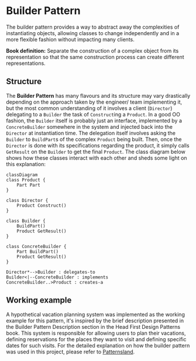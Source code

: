 # Builder Pattern

The builder pattern provides a way to abstract away the complexities of instantiating objects, allowing classes to change independently and in a more flexible fashion without impacting many clients.

**Book definition:** Separate the construction of a complex object from its representation so that the same construction process can create different representations.

## Structure

The **Builder Pattern** has many flavours and its structure may vary drastically depending on the approach taken by the engineer/ team implementing it, but the most common understanding of it involves a client (`Director`) delegating to a `Builder` the task of `Construct`ing a `Product`. In a good OO fashion, the `Builder` itself is probably just an interface, implemented by a `ConcreteBuilder` somewhere in the system and injected back into the `Director` at instantiation time. The delegation itself involves asking the `Builder` to `BuildPart`s of the complex `Product` being built. Then, once the `Director` is done with its specifications regarding the product, it simply calls `GetResult` on the `Builder` to get the final `Product`. The class diagram below shows how these classes interact with each other and sheds some light on this explanation:

```mermaid
classDiagram
class Product {
    Part Part
}

class Director {
    Product Construct()
}

class Builder {
    BuildPart()
    Product GetResult()
}

class ConcreteBuilder {
    Part BuildPart()
    Product GetResult()
}

Director*-->Builder : delegates-to
Builder<|--ConcreteBuilder : implements
ConcreteBuilder..>Product : creates-a
```

## Working example

A hypothetical vacation planning system was implemented as the working example for this pattern, it's inspired by the brief description presented in the Builder Pattern Description section in the Head First Design Patterns book. This system is responsible for allowing users to plan their vacations, defining reservations for the places they want to visit and defining specific dates for such visits. For the detailed explanation on how the builder pattern was used in this project, please refer to [Patternsland](./Patternsland).
